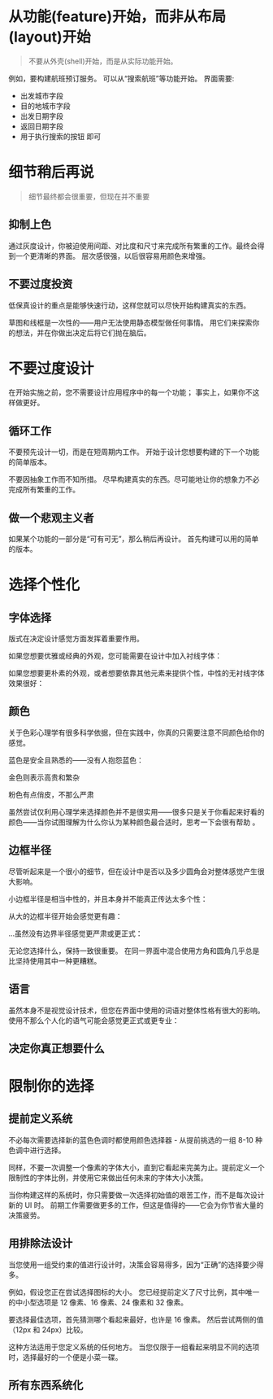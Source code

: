 # 从功能(feature)开始，而非从布局(layout)开始
> 不要从外壳(shell)开始，而是从实际功能开始。

例如，要构建航班预订服务。 可以从“搜索航班”等功能开始。
界面需要:

+ 出发城市字段
+ 目的地城市字段
+ 出发日期字段
+ 返回日期字段
+ 用于执行搜索的按钮
即可
# 细节稍后再说
> 细节最终都会很重要，但现在并不重要

## 抑制上色
通过灰度设计，你被迫使用间距、对比度和尺寸来完成所有繁重的工作。最终会得到一个更清晰的界面。
层次感很强，以后很容易用颜色来增强。

## 不要过度投资
低保真设计的重点是能够快速行动，这样您就可以尽快开始构建真实的东西。

草图和线框是一次性的——用户无法使用静态模型做任何事情。 用它们来探索你的想法，并在你做出决定后将它们抛在脑后。

# 不要过度设计
在开始实施之前，您不需要设计应用程序中的每一个功能； 事实上，如果你不这样做更好。
## 循环工作
不要预先设计一切，而是在短周期内工作。 开始于设计您想要构建的下一个功能的简单版本。

不要因抽象工作而不知所措。 尽早构建真实的东西。尽可能地让你的想象力不必完成所有繁重的工作。
## 做一个悲观主义者
如果某个功能的一部分是“可有可无”，那么稍后再设计。 首先构建可以用的简单的版本。

# 选择个性化
## 字体选择
版式在决定设计感觉方面发挥着重要作用。

如果您想要优雅或经典的外观，您可能需要在设计中加入衬线字体：

如果您想要更朴素的外观，或者想要依靠其他元素来提供个性，中性的无衬线字体效果很好：

## 颜色
关于色彩心理学有很多科学依据，但在实践中，你真的只需要注意不同颜色给你的感觉。

蓝色是安全且熟悉的——没有人抱怨蓝色：

金色则表示高贵和繁杂

粉色有点俏皮，不那么严肃

虽然尝试仅利用心理学来选择颜色并不是很实用——很多只是关于你看起来好看的颜色——当你试图理解为什么你认为某种颜色最合适时，思考一下会很有帮助 。
## 边框半径
尽管听起来是一个很小的细节，但在设计中是否以及多少圆角会对整体感觉产生很大影响。

小边框半径是相当中性的，并且本身并不能真正传达太多个性：

从大的边框半径开始会感觉更有趣：

…虽然没有边界半径感觉更严肃或更正式：

无论您选择什么，保持一致很重要。 在同一界面中混合使用方角和圆角几乎总是比坚持使用其中一种更糟糕。

## 语言
虽然本身不是视觉设计技术，但您在界面中使用的词语对整体性格有很大的影响。使用不那么个人化的语气可能会感觉更正式或更专业：
## 决定你真正想要什么

# 限制你的选择
## 提前定义系统
不必每次需要选择新的蓝色色调时都使用颜色选择器 - 从提前挑选的一组 8-10 种色调中进行选择。

同样，不要一次调整一个像素的字体大小，直到它看起来完美为止。提前定义一个限制性的字体比例，并使用它来做出任何未来的字体大小决策。

当你构建这样的系统时，你只需要做一次选择初始值的艰苦工作，而不是每次设计新的 UI 时。 前期工作需要做更多的工作，但这是值得的——它会为你节省大量的决策疲劳。
## 用排除法设计
当您使用一组受约束的值进行设计时，决策会容易得多，因为“正确”的选择要少得多。

例如，假设您正在尝试选择图标的大小。 您已经提前定义了尺寸比例，其中唯一的中小型选项是 12 像素、16 像素、24 像素和 32 像素。

要选择最佳选项，首先猜测哪个看起来最好，也许是 16 像素。 然后尝试两侧的值（12px 和 24px）比较。

这种方法适用于您定义系统的任何地方。 当您仅限于一组看起来明显不同的选项时，选择最好的一个便是小菜一碟。
## 所有东西系统化
